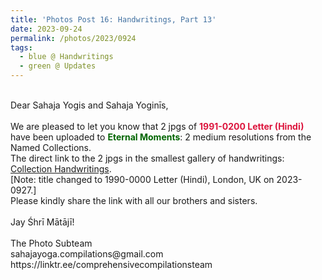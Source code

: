 ```yaml
---
title: 'Photos Post 16: Handwritings, Part 13'
date: 2023-09-24
permalink: /photos/2023/0924
tags:
  - blue @ Handwritings
  - green @ Updates
---
```


<p>
<br>
Dear Sahaja Yogis and Sahaja Yoginīs,<br>
<br>
We are pleased to let you know that 2 jpgs of <font color="Crimson"><b>1991-0200 Letter (Hindi)</b></font> have been uploaded to <font color="DarkGreen"><b>Eternal Moments</b></font>: 2 medium resolutions from the Named Collections.<br>
The direct link to the 2 jpgs in the smallest gallery of handwritings: <a href="https://eternalmoments.smugmug.com/Collections/Yogi-Mahajan-Collection/Handwritings"> Collection Handwritings</a>.<br>
[Note: title changed to 1990-0000 Letter (Hindi), London, UK on 2023-0927.]<br>
Please kindly share the link with all our brothers and sisters.<br>
<br>
Jay Śhrī Mātājī!<br>
<br>
The Photo Subteam<br>
sahajayoga.compilations@gmail.com<br>
https://linktr.ee/comprehensivecompilationsteam<br>
</p>